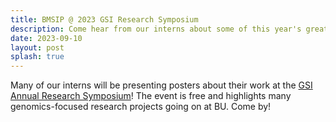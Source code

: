 ```yaml
---
title: BMSIP @ 2023 GSI Research Symposium
description: Come hear from our interns about some of this year's great projects at the GSI Annual Research Symposium on November 15th!
date: 2023-09-10
layout: post
splash: true
---
```


Many of our interns will be presenting posters about their work at the [GSI Annual Research Symposium](https://www.bumc.bu.edu/gsi/calendar/?eid=283489)! The event is free and highlights many genomics-focused research projects going on at BU. Come by!
